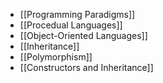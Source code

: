 - [[Programming Paradigms]]
- [[Procedual Languages]]
- [[Object-Oriented Languages]]
- [[Inheritance]]
- [[Polymorphism]]
- [[Constructors and Inheritance]]